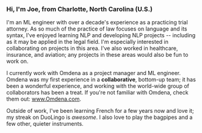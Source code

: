 ### Hi, I'm Joe, from Charlotte, North Carolina (U.S.)

I'm an ML engineer with over a decade's experience as a practicing trial attorney. As so much of the practice of law focuses on language and its syntax, I've enjoyed learning NLP and developing NLP projects -- including as it may be applied in the legal field.  I'm especially interested in collaborating on projects in this area.  I've also worked in healthcare, insurance, and aviation; any projects in these areas would also be fun to work on.

I currently work with Omdena as a project manager and ML engineer. Omdena was my first experience in a __collaborative__, bottom-up team; it has been a wonderful experience, and working with the world-wide group of collaborators has been a treat. If you're not familiar with Omdena, check them out: www.Omdena.com. 

Outside of work, I've been learning French for a few years now and love it; my streak on DuoLingo is _awesome_. I also love to play the bagpipes and a few other, quieter instruments. 



<!--
**jnels13/jnels13** is a ✨ _special_ ✨ repository because its `README.md` (this file) appears on your GitHub profile.

Here are some ideas to get you started:

- 🔭 I’m currently working on ...
- 🌱 I’m currently learning ...
- 👯 I’m looking to collaborate on ...
- 🤔 I’m looking for help with ...
- 💬 Ask me about ...
- 📫 How to reach me: ...
- 😄 Pronouns: ...
- ⚡ Fun fact: ...
-->

